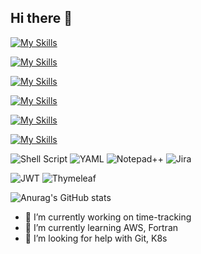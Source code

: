 ## Hi there 👋

[![My Skills](https://skillicons.dev/icons?i=windows,linux,ubuntu,bash,powershell&theme=dark)](https://skillicons.dev)

[![My Skills](https://skillicons.dev/icons?i=java,spring,maven,hibernate,fortran&theme=dark)](https://skillicons.dev)

[![My Skills](https://skillicons.dev/icons?i=kubernetes,docker,aws,gcp,firebase,github&theme=dark)](https://skillicons.dev)

[![My Skills](https://skillicons.dev/icons?i=js,html,css,react,npm,vite,redux&theme=dark)](https://skillicons.dev)

[![My Skills](https://skillicons.dev/icons?i=mysql,postgres,mongodb,firebase,&theme=dark)](https://skillicons.dev)

[![My Skills](https://skillicons.dev/icons?i=idea,vscode,postman,md,notion,arduino,discord&theme=dark)](https://skillicons.dev)

![Shell Script](https://img.shields.io/badge/shell_script-%23121011.svg?style=for-the-badge&logo=gnu-bash&logoColor=white)
![YAML](https://img.shields.io/badge/yaml-%23ffffff.svg?style=for-the-badge&logo=yaml&logoColor=151515)
![Notepad++](https://img.shields.io/badge/Notepad++-90E59A.svg?style=for-the-badge&logo=notepad%2b%2b&logoColor=black)
![Jira](https://img.shields.io/badge/jira-%230A0FFF.svg?style=for-the-badge&logo=jira&logoColor=white)

![JWT](https://img.shields.io/badge/JWT-black?style=for-the-badge&logo=JSON%20web%20tokens)
![Thymeleaf](https://img.shields.io/badge/Thymeleaf-%23005C0F.svg?style=for-the-badge&logo=Thymeleaf&logoColor=white)

![Anurag's GitHub stats](https://github-readme-stats.vercel.app/api?username=ikar-zindo&show_icons=true&theme=tokyonight)

- 🔭 I’m currently working on time-tracking
- 🌱 I’m currently learning AWS, Fortran
- 🤔 I’m looking for help with Git, K8s

<!--
**ikar-zindo/ikar-zindo** is a ✨ _special_ ✨ repository because its `README.md` (this file) appears on your GitHub profile.

Here are some ideas to get you started:

- 🔭 I’m currently working on ...
- 🌱 I’m currently learning ...
- 👯 I’m looking to collaborate on ...
- 🤔 I’m looking for help with ...
- 💬 Ask me about ...
- 📫 How to reach me: ...
- 😄 Pronouns: ...
- ⚡ Fun fact: ...
-->
